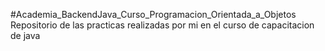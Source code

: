 #Academia_BackendJava_Curso_Programacion_Orientada_a_Objetos
Repositorio de las practicas realizadas por mi en el curso de capacitacion de java 
